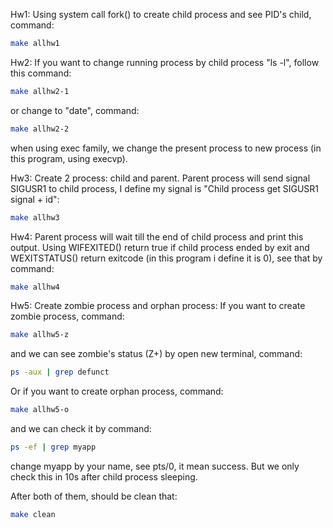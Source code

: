 Hw1:
Using system call fork() to create child process and see PID's child, command:
```bash
make allhw1
```
Hw2:
If you want to change running process by child process "ls -l", follow this command:
```bash
make allhw2-1
```
or change to "date", command:
```bash
make allhw2-2
```
when using exec family, we change the present process to new process (in this program, using execvp).

Hw3:
Create 2 process: child and parent. Parent process will send signal SIGUSR1 to child process, I define my signal is "Child process get SIGUSR1 signal + id":
```bash
make allhw3
```
Hw4:
Parent process will wait till the end of child process and print this output. Using WIFEXITED() return true if child process ended by exit and WEXITSTATUS() return exitcode (in this program i define it is 0), see that by command:
```bash
make allhw4
```
Hw5:
Create zombie process and orphan process:
If you want to create zombie process, command:
```bash
make allhw5-z
```
and we can see zombie's status (Z+) by open new terminal, command:
```bash
ps -aux | grep defunct
```
Or if you want to create orphan process, command:
```bash
make allhw5-o
```
and we can check it by command:
```bash
ps -ef | grep myapp
```
change myapp by your name, see pts/0, it mean success. But we only check this in 10s after child process sleeping.

After both of them, should be clean that:
```bash
make clean
```
